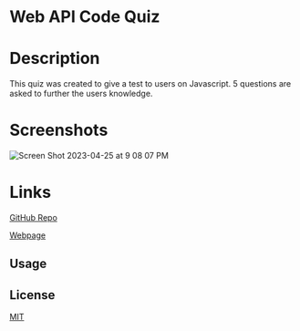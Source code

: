 
# Web API Code Quiz

# Description
This quiz was created to give a test to users on Javascript. 5 questions are asked to further the users knowledge.

# Screenshots
![Screen Shot 2023-04-25 at 9 08 07 PM](https://user-images.githubusercontent.com/112834113/234468874-8a9e7472-1db2-4fe5-9837-66e5d2cab341.png)


# Links 

[GitHub Repo](https://github.com/BlakeReece3/Web-API-Code-Quiz)

[Webpage](https://blakereece3.github.io/Web-API-Code-Quiz/)




## Usage



## License

[MIT](https://choosealicense.com/licenses/mit/)

